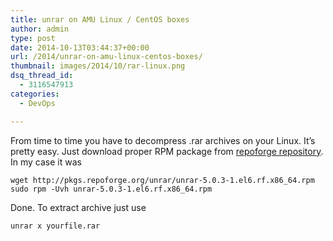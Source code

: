 ```yaml
---
title: unrar on AMU Linux / CentOS boxes
author: admin
type: post
date: 2014-10-13T03:44:37+00:00
url: /2014/unrar-on-amu-linux-centos-boxes/
thumbnail: images/2014/10/rar-linux.png
dsq_thread_id:
  - 3116547913
categories:
  - DevOps

---
```

From time to time you have to decompress .rar archives on your Linux. It&#8217;s pretty easy. Just download proper RPM package from [repoforge repository][1]. In my case it was

```
wget http://pkgs.repoforge.org/unrar/unrar-5.0.3-1.el6.rf.x86_64.rpm
sudo rpm -Uvh unrar-5.0.3-1.el6.rf.x86_64.rpm 
```

Done. To extract archive just use 

`unrar x yourfile.rar`

 [1]: http://pkgs.repoforge.org/unrar/